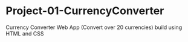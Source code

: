 # Project-01-CurrencyConverter
Currency Converter Web App (Convert over 20 currencies) build using HTML and CSS 
